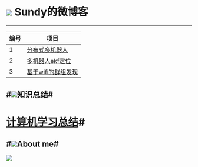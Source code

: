 # ![](http://i.imgur.com/S7xBFja.png) Sundy的微博客

------
编号  | 项目
------------- | ---------
1  | [分布式多机器人](https://github.com/sundyCoder/MultiRobots/blob/master/README.md)
2  | [多机器人ekf定位](https://github.com/sundyCoder/KalmanFilter)
3  | [基于wifi的群组发现](https://github.com/sundyCoder/Group-Detection)

#![](http://i.imgur.com/S7xBFja.png)知识总结#
---
# [计算机学习总结](https://github.com/sundyCoder/CSK)#


#![](http://i.imgur.com/S7xBFja.png)About me#
----
<a href="https://github.com/sundyCoder" target="_blank"> <img src="http://i.imgur.com/ytxW0VQ.png"   /></a>




